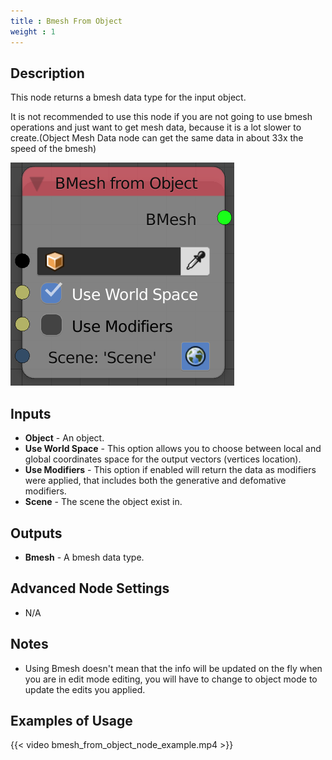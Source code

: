 ```yaml
---
title : Bmesh From Object
weight : 1
---
```


## Description

This node returns a bmesh data type for the input object.

It is not recommended to use this node if you are not going to use bmesh
operations and just want to get mesh data, because it is a lot slower to
create.(Object Mesh Data node can get the same data in about 33x the
speed of the bmesh)

![image](bmesh_from_object_node.png)

## Inputs

- **Object** - An object.
- **Use World Space** - This option allows you to choose between local
    and global coordinates space for the output vectors (vertices
    location).
- **Use Modifiers** - This option if enabled will return the data as
    modifiers were applied, that includes both the generative and
    defomative modifiers.
- **Scene** - The scene the object exist in.

## Outputs

- **Bmesh** - A bmesh data type.

## Advanced Node Settings

- N/A

## Notes

- Using Bmesh doesn't mean that the info will be updated on the fly
    when you are in edit mode editing, you will have to change to object
    mode to update the edits you applied.

## Examples of Usage

{{< video bmesh_from_object_node_example.mp4 >}}
